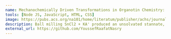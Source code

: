 ```yaml
---
name: Mechanochemically Driven Transformations in Organotin Chemistry: Stereochemical Rearrangement, Redox Behavior, and Dispersion-Stabilized Complexes
tools: [Node JS, JavaScript, HTML, CSS]
image: https://pubs.acs.org/na101/home/literatum/publisher/achs/journals/content/jacsat/2018/jacsat.2018.140.issue-46/jacs.8b09862/20181114/images/medium/ja-2018-098623_0013.gif
description: Ball milling SnCl2 + KA' produced an unsolvated stannate, but also a tetra-allyltin species arising from the first example of mechanochemically induced redox. Based on its instability in solution and dispersion-corrected DFT, the tetra-allyltin is stabilized by inter-ligand dispersion that is interrupted by solvents
external_url: https://github.com/YoussefRaafatNasry
---
```

